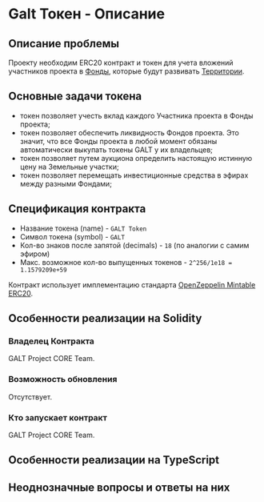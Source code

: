 # Galt Токен - Описание

## Описание проблемы
Проекту необходим ERC20 контракт и токен для учета вложений участников проекта в [Фонды](https://github.com/andromedaspace/galtproject-docs/blob/master/ru/Glossary.md#%D0%A4%D0%BE%D0%BD%D0%B4), которые будут развивать [Территории](https://github.com/andromedaspace/galtproject-docs/blob/master/ru/Glossary.md#%D0%A2%D0%B5%D1%80%D1%80%D0%B8%D1%82%D0%BE%D1%80%D0%B8%D1%8F).

## Основные задачи токена
- токен позволяет учесть вклад каждого Участника проекта в Фонды проекта; 
- токен позволяет обеспечить ликвидность Фондов проекта. Это значит, что все Фонды проекта в любой момент обязаны автоматически выкупать токены GALT у их владельцев;
- токен позволяет путем аукциона определить настоящую истинную цену на Земельные участки;
- токен позволяет перемещать инвестиционные средства в эфирах между разными Фондами;

## Спецификация контракта
* Название токена (name) - `GALT Token`
* Символ токена (symbol) - `GALT`
* Кол-во знаков после запятой (decimals) - `18` (по аналогии с самим эфиром)
* Макс. возможное кол-во выпущенных токенов - `2^256/1e18 = 1.1579209e+59`

Контракт использует имплементацию стандарта [OpenZeppelin Mintable ERC20](https://github.com/OpenZeppelin/openzeppelin-solidity/tree/master/contracts/token/ERC20).

## Особенности реализации на Solidity
### Владелец Контракта
GALT Project CORE Team.
### Возможность обновления
Отсутствует.
### Кто запускает контракт 
GALT Project CORE Team.
## Особенности реализации на TypeScript
## Неоднозначные вопросы и ответы на них
